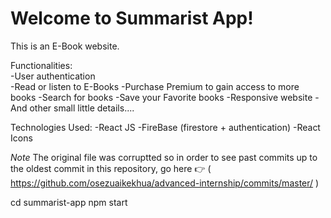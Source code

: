 # Welcome to Summarist App!

This is an E-Book website. 

Functionalities:
<br />
  -User authentication
<br />
  -Read or listen to E-Books
  -Purchase Premium to gain access to more books
  -Search for books
  -Save your Favorite books
  -Responsive website
  -And other small little details....

Technologies Used:
  -React JS
  -FireBase (firestore + authentication)
  -React Icons

  *Note*
The original file was corruptted so in order to see past commits up to
the oldest commit in this repository, go here 👉 
( https://github.com/osezuaikekhua/advanced-internship/commits/master/ )
  
cd summarist-app
npm start


